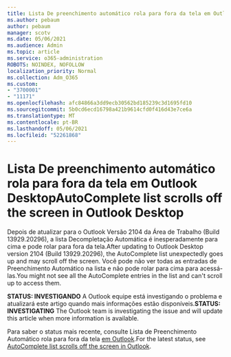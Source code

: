 ```yaml
---
title: Lista De preenchimento automático rola para fora da tela em Outlook Desktop
ms.author: pebaum
author: pebaum
manager: scotv
ms.date: 05/06/2021
ms.audience: Admin
ms.topic: article
ms.service: o365-administration
ROBOTS: NOINDEX, NOFOLLOW
localization_priority: Normal
ms.collection: Adm_O365
ms.custom:
- "3700001"
- "11171"
ms.openlocfilehash: afc84866a3dd9ecb30562bd185239c3d1695fd10
ms.sourcegitcommit: 5b0cd6ecd16798a421b9614cfd0f416d43e7ce6a
ms.translationtype: MT
ms.contentlocale: pt-BR
ms.lasthandoff: 05/06/2021
ms.locfileid: "52261868"
---
```

# <a name="autocomplete-list-scrolls-off-the-screen-in-outlook-desktop"></a><span data-ttu-id="f5f60-102">Lista De preenchimento automático rola para fora da tela em Outlook Desktop</span><span class="sxs-lookup"><span data-stu-id="f5f60-102">AutoComplete list scrolls off the screen in Outlook Desktop</span></span>

<span data-ttu-id="f5f60-103">Depois de atualizar para o Outlook Versão 2104 da Área de Trabalho (Build 13929.20296), a lista Decompletação Automática é inesperadamente para cima e pode rolar para fora da tela.</span><span class="sxs-lookup"><span data-stu-id="f5f60-103">After updating to Outlook Desktop version 2104 (Build 13929.20296), the AutoComplete list unexpectedly goes up and may scroll off the screen.</span></span> <span data-ttu-id="f5f60-104">Você pode não ver todas as entradas de Preenchimento Automático na lista e não pode rolar para cima para acessá-las.</span><span class="sxs-lookup"><span data-stu-id="f5f60-104">You might not see all the AutoComplete entries in the list and can't scroll up to access them.</span></span>

<span data-ttu-id="f5f60-105">**STATUS: INVESTIGANDO**  A Outlook equipe está investigando o problema e atualizará este artigo quando mais informações estão disponíveis.</span><span class="sxs-lookup"><span data-stu-id="f5f60-105">**STATUS: INVESTIGATING**  The Outlook team is investigating the issue and will update this article when more information is available.</span></span>

<span data-ttu-id="f5f60-106">Para saber o status mais recente, consulte Lista de Preenchimento Automático rola para fora da tela [em Outlook](https://support.microsoft.com/office/autocomplete-list-scrolls-off-the-screen-in-outlook-0247f165-697f-4238-b424-b03cd2582e2d?ui=en-US&rs=en-US&ad=US).</span><span class="sxs-lookup"><span data-stu-id="f5f60-106">For the latest status, see [AutoComplete list scrolls off the screen in Outlook](https://support.microsoft.com/office/autocomplete-list-scrolls-off-the-screen-in-outlook-0247f165-697f-4238-b424-b03cd2582e2d?ui=en-US&rs=en-US&ad=US).</span></span>